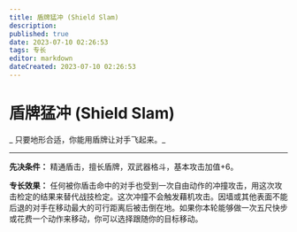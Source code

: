 ```yaml
---
title: 盾牌猛冲 (Shield Slam)
description: 
published: true
date: 2023-07-10 02:26:53
tags: 专长
editor: markdown
dateCreated: 2023-07-10 02:26:53
---
```


# 盾牌猛冲 (Shield Slam)

_ 只要地形合适，你能用盾牌让对手飞起来。_

* * *

**先决条件：** 精通盾击，擅长盾牌，双武器格斗，基本攻击加值+6。

**专长效果：**
任何被你盾击命中的对手也受到一次自由动作的冲撞攻击，用这次攻击检定的结果来替代战技检定。这次冲撞不会触发藉机攻击。因墙或其他表面不能后退的对手在移动最大的可行距离后被击倒在地。如果你本轮能够做一次五尺快步或花费一个动作来移动，你可以选择跟随你的目标移动。

